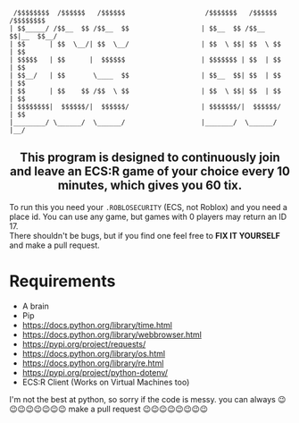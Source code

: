 ```
 /$$$$$$$$  /$$$$$$   /$$$$$$                    /$$$$$$$   /$$$$$$  /$$$$$$$$
| $$_____/ /$$__  $$ /$$__  $$                  | $$__  $$ /$$__  $$|__  $$__/
| $$      | $$  \__/| $$  \__/                  | $$  \ $$| $$  \ $$   | $$
| $$$$$   | $$      |  $$$$$$                   | $$$$$$$ | $$  | $$   | $$
| $$__/   | $$       \____  $$                  | $$__  $$| $$  | $$   | $$
| $$      | $$    $$ /$$  \ $$                  | $$  \ $$| $$  | $$   | $$
| $$$$$$$$|  $$$$$$/|  $$$$$$/                  | $$$$$$$/|  $$$$$$/   | $$
|________/ \______/  \______/                   |_______/  \______/    |__/
```
<h2 align="center">This program is designed to continuously join and leave an ECS:R game of your choice every 10 minutes, which gives you 60 tix.</h2>

To run this you need your <code>.ROBLOSECURITY</code> (ECS, not Roblox) and you need a place id. You can use any game, but games with 0 players may return an ID 17.
<br>
There shouldn't be bugs, but if you find one feel free to <b>FIX IT YOURSELF</b> and make a pull request.
# Requirements
- A brain
- Pip
- https://docs.python.org/library/time.html
- https://docs.python.org/library/webbrowser.html
- https://pypi.org/project/requests/
- https://docs.python.org/library/os.html
- https://docs.python.org/library/re.html
- https://pypi.org/project/python-dotenv/
- ECS:R Client (Works on Virtual Machines too)

I'm not the best at python, so sorry if the code is messy. you can always 😉😉😉😉😉😉😉😉 make a pull request 😉😉😉😉😉😉😉😉

